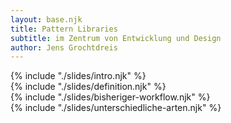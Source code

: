```yaml
---
layout: base.njk
title: Pattern Libraries
subtitle: im Zentrum von Entwicklung und Design
author: Jens Grochtdreis
---
```


<section>
    {% include "./slides/intro.njk" %}
</section>

<section>
    {% include "./slides/definition.njk" %}
</section>

<section>
    {% include "./slides/bisheriger-workflow.njk" %}
</section>

<section>
    {% include "./slides/unterschiedliche-arten.njk" %}
</section>
